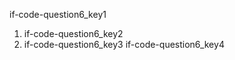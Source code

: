 if-code-question6_key1


1. if-code-question6_key2
2. if-code-question6_key3
if-code-question6_key4
